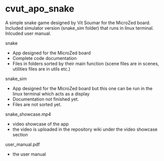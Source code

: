 # cvut_apo_snake
A simple snake game designed by Vit Soumar for the MicroZed board. </br>
Included simulator version (snake_sim folder) that runs in linux terminal. </br>
Inlcuded user manual. </br>

snake  </br>
- App designed for the MicroZed board  </br>
- Complete code documentation  </br>
- Files in folders sorted by their main function (scene files are in scenes, utilities files are in utils etc.) </br>
      
snake_sim  </br>
- App designed for the MicroZed board but this one can be run in the linux terminal which acts as a display </br>
- Documentation not finished yet. </br>
- Files are not sorted yet. </br>
          
snake_showcase.mp4 </br>
- video showcase of the app
- the video is uploaded in the repository wiki under the video showcase section

user_manual.pdf  </br>
- the user manual </br>
